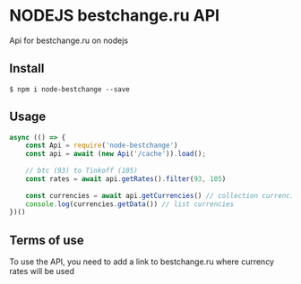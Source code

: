 # NODEJS bestchange.ru API

Api for bestchange.ru on nodejs

## Install

```
$ npm i node-bestchange --save
```


## Usage

```js
async (() => {
    const Api = require('node-bestchange')
    const api = await (new Api('/cache')).load();
    
    // btc (93) to Tinkoff (105)
    const rates = await api.getRates().filter(93, 105)
    
    const currencies = await api.getCurrencies() // collection currencies
    console.log(currencies.getData()) // list currencies
})()

```

## Terms of use

To use the API, you need to add a link to bestchange.ru where currency rates will be used
